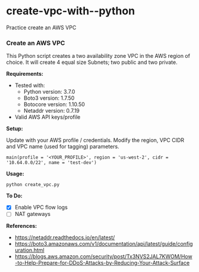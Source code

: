 # create-vpc-with--python
Practice create an AWS VPC
### Create an AWS VPC

This Python script creates a two availability zone VPC in the AWS region of choice. It will create 4 equal
size Subnets; two public and two private.

**Requirements:**

* Tested with:
   * Python version: 3.7.0
   * Boto3 version: 1.7.50
   * Botocore version: 1.10.50
   * Netaddr version: 0.7.19
* Valid AWS API keys/profile

**Setup:**

Update with your AWS profile / credentials.  Modify the region, VPC CIDR and VPC name (used for tagging)
parameters.

```
main(profile = '<YOUR_PROFILE>', region = 'us-west-2', cidr = '10.64.0.0/22', name = 'test-dev')
```

**Usage:**

```
python create_vpc.py
```
**To Do:**

- [x] Enable VPC flow logs
- [ ] NAT gateways

**References:**

* https://netaddr.readthedocs.io/en/latest/
* https://boto3.amazonaws.com/v1/documentation/api/latest/guide/configuration.html
* https://blogs.aws.amazon.com/security/post/Tx3NVS2JAL7KWOM/How-to-Help-Prepare-for-DDoS-Attacks-by-Reducing-Your-Attack-Surface
